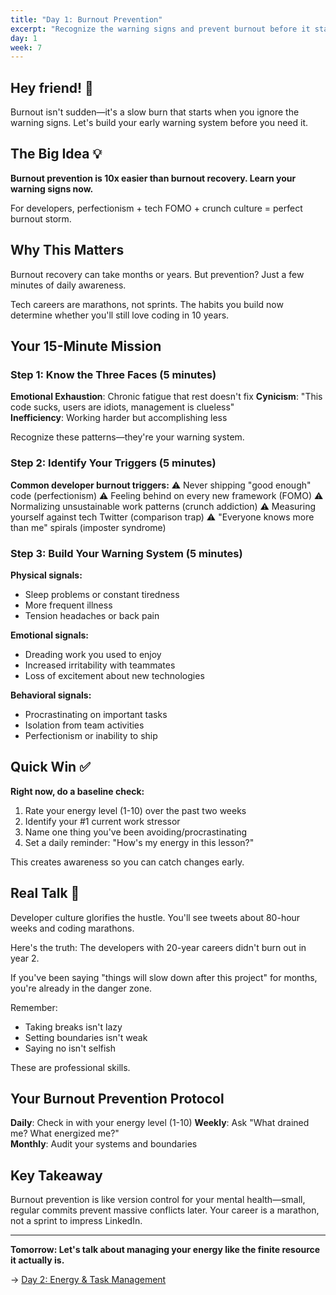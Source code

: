 ```yaml
---
title: "Day 1: Burnout Prevention"
excerpt: "Recognize the warning signs and prevent burnout before it starts"
day: 1
week: 7
---
```


## Hey friend! 👋

Burnout isn't sudden—it's a slow burn that starts when you ignore the warning
signs. Let's build your early warning system before you need it.

## The Big Idea 💡

**Burnout prevention is 10x easier than burnout recovery. Learn your warning
signs now.**

For developers, perfectionism + tech FOMO + crunch culture = perfect burnout
storm.

## Why This Matters

Burnout recovery can take months or years. But prevention? Just a few minutes of
daily awareness.

Tech careers are marathons, not sprints. The habits you build now determine
whether you'll still love coding in 10 years.

## Your 15-Minute Mission

### Step 1: Know the Three Faces (5 minutes)

**Emotional Exhaustion**: Chronic fatigue that rest doesn't fix **Cynicism**:
"This code sucks, users are idiots, management is clueless"\
**Inefficiency**: Working harder but accomplishing less

Recognize these patterns—they're your warning system.

### Step 2: Identify Your Triggers (5 minutes)

**Common developer burnout triggers:** ⚠️ Never shipping "good enough" code
(perfectionism) ⚠️ Feeling behind on every new framework (FOMO) ⚠️ Normalizing
unsustainable work patterns (crunch addiction) ⚠️ Measuring yourself against
tech Twitter (comparison trap) ⚠️ "Everyone knows more than me" spirals
(imposter syndrome)

### Step 3: Build Your Warning System (5 minutes)

**Physical signals:**

- Sleep problems or constant tiredness
- More frequent illness
- Tension headaches or back pain

**Emotional signals:**

- Dreading work you used to enjoy
- Increased irritability with teammates
- Loss of excitement about new technologies

**Behavioral signals:**

- Procrastinating on important tasks
- Isolation from team activities
- Perfectionism or inability to ship

## Quick Win ✅

**Right now, do a baseline check:**

1. Rate your energy level (1-10) over the past two weeks
2. Identify your #1 current work stressor
3. Name one thing you've been avoiding/procrastinating
4. Set a daily reminder: "How's my energy in this lesson?"

This creates awareness so you can catch changes early.

## Real Talk 💬

Developer culture glorifies the hustle. You'll see tweets about 80-hour weeks
and coding marathons.

Here's the truth: The developers with 20-year careers didn't burn out in year 2.

If you've been saying "things will slow down after this project" for months,
you're already in the danger zone.

Remember:

- Taking breaks isn't lazy
- Setting boundaries isn't weak
- Saying no isn't selfish

These are professional skills.

## Your Burnout Prevention Protocol

**Daily**: Check in with your energy level (1-10) **Weekly**: Ask "What drained
me? What energized me?"\
**Monthly**: Audit your systems and boundaries

## Key Takeaway

Burnout prevention is like version control for your mental health—small, regular
commits prevent massive conflicts later. Your career is a marathon, not a sprint
to impress LinkedIn.

---

**Tomorrow: Let's talk about managing your energy like the finite resource it
actually is.**

→ [Day 2: Energy & Task Management](./02-energy-task-management)
